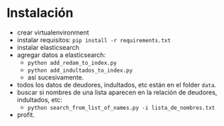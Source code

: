 # Instalación
* crear virtualenvironment
* instalar requisitos: `pip install -r requirements.txt`
* instalar elasticsearch
* agregar datos a elasticsearch:
    * `python add_redam_to_index.py`
    * `python add_indultados_to_index.py`
    * así sucesivamente.
* todos los datos de deudores, indultados, etc están en el folder `data`.
* buscar si nombres de una lista aparecen en la relación de deudores,
  indultados, etc:
    * `python search_from_list_of_names.py -i lista_de_nombres.txt`
* profit.

